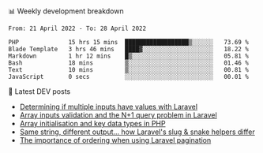 📊 Weekly development breakdown
<!--START_SECTION:waka-->

```text
From: 21 April 2022 - To: 28 April 2022

PHP              15 hrs 15 mins  ██████████████████▒░░░░░░   73.69 %
Blade Template   3 hrs 46 mins   ████▓░░░░░░░░░░░░░░░░░░░░   18.22 %
Markdown         1 hr 12 mins    █▒░░░░░░░░░░░░░░░░░░░░░░░   05.81 %
Bash             18 mins         ▒░░░░░░░░░░░░░░░░░░░░░░░░   01.46 %
Text             10 mins         ▒░░░░░░░░░░░░░░░░░░░░░░░░   00.81 %
JavaScript       0 secs          ░░░░░░░░░░░░░░░░░░░░░░░░░   00.01 %
```

<!--END_SECTION:waka-->

📕 Latest DEV posts
<!-- BLOG-POST-LIST:START -->
- [Determining if multiple inputs have values with Laravel](https://dev.to/michaelvickersuk/determining-if-multiple-inputs-have-values-with-laravel-km6)
- [Array inputs validation and the N+1 query problem in Laravel](https://dev.to/michaelvickersuk/array-inputs-validation-and-the-n1-query-problem-in-laravel-2agb)
- [Array initialisation and key data types in PHP](https://dev.to/michaelvickersuk/array-initialisation-and-key-data-types-in-php-1e5b)
- [Same string, different output... how Laravel&#39;s slug &amp; snake helpers differ](https://dev.to/michaelvickersuk/same-string-different-output-how-laravels-slug-snake-helpers-differ-1ccj)
- [The importance of ordering when using Laravel pagination](https://dev.to/michaelvickersuk/the-importance-of-ordering-when-using-laravel-pagination-1e37)
<!-- BLOG-POST-LIST:END -->
